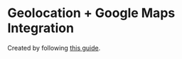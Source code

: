 # Geolocation + Google Maps Integration

Created by following [this guide](https://www.joshmorony.com/using-google-maps-and-geolocation-in-ionic-with-capacitor/).